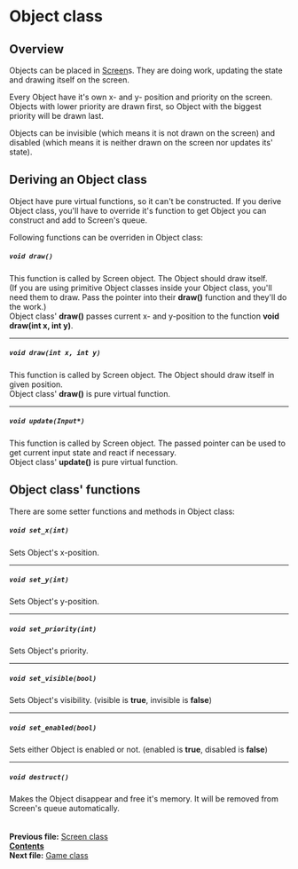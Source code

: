 ﻿# Object class

## Overview

Objects can be placed in [Screen](03_Screen.md)s. They are doing work, updating the state and drawing itself on the screen.

Every Object have it's own x- and y- position and priority on the screen. Objects with lower priority are drawn first, so Object with the biggest priority will be drawn last.

Objects can be invisible (which means it is not drawn on the screen) and disabled (which means it is neither drawn on the screen nor updates its' state).

## Deriving an Object class

Object have pure virtual functions, so it can't be constructed. If you derive Object class, you'll have to override it's function to get Object you can construct and add to Screen's queue.

Following functions can be overriden in Object class:

##### `void draw()`
This function is called by Screen object. The Object should draw itself.  
(If you are using primitive Object classes inside your Object class, you'll need them to draw. Pass the pointer into their **draw()** function and they'll do the work.)  
Object class' **draw()** passes current x- and y-position to the function **void draw(int x, int y)**.  

----
##### `void draw(int x, int y)`
This function is called by Screen object. The Object should draw itself in given position.  
Object class' **draw()** is pure virtual function.  

----
##### `void update(Input*)`
This function is called by Screen object. The passed pointer can be used to get current input state and react if necessary.  
Object class' **update()** is pure virtual function.

## Object class' functions

There are some setter functions and methods in Object class:

##### `void set_x(int)`
Sets Object's x-position.  

----
##### `void set_y(int)`
Sets Object's y-position.  

----
##### `void set_priority(int)`
Sets Object's priority.  

----
##### `void set_visible(bool)`
Sets Object's visibility. (visible is **true**, invisible is **false**)  

----
##### `void set_enabled(bool)`
Sets either Object is enabled or not. (enabled is **true**, disabled is **false**)    

----
##### `void destruct()`
Makes the Object disappear and free it's memory. It will be removed from Screen's queue automatically.  
   
   
**Previous file:** [Screen class](03_Screen.md)  
**[Contents](00_Contents.md)**  
**Next file:** [Game class](05_Game.md)
